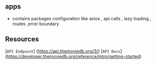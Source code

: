## apps

- contains packages configuration like axios , api calls , lazy loading , routes ,error boundary

## Resources

[`API Endpoint`] (https://api.themoviedb.org/3/)
[`API Docs`] (https://developer.themoviedb.org/reference/intro/getting-started)
